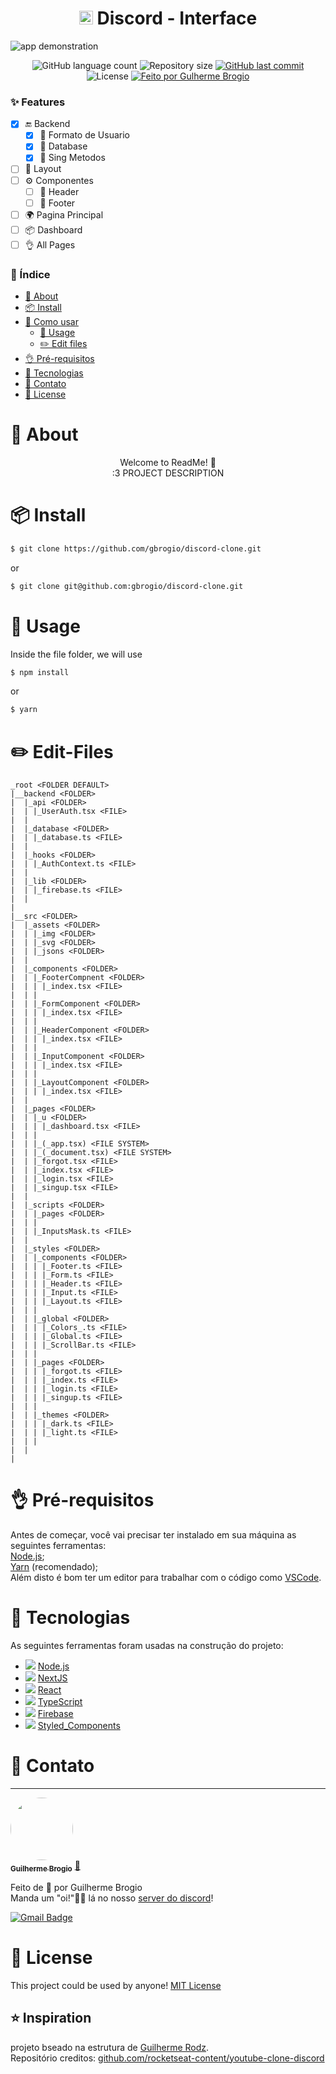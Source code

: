 

<h1 align="center">
 <img width="22px" height="22px" alt="Logo G B" src="https://github.com/gbrogio/discord-clone/blob/master/public/logo.png">
 Discord - Interface
</h1>

![app demonstration](https://github.com/gbrogio/discord-clone/blob/master/public/app-demo.gif?raw=true)<p align="center">
 
 <p align="center">
  <img alt="GitHub language count" src="https://img.shields.io/github/languages/count/gbrogio/discord-clone?style=for-the-badge">

  <img alt="Repository size" src="https://img.shields.io/github/repo-size/gbrogio/discord-clone?style=for-the-badge">
  
  <a href="https://github.com/gbrogio/discord-clone/commits/dclayout">
    <img alt="GitHub last commit" src="https://img.shields.io/github/last-commit/gbrogio/discord-clone?style=for-the-badge">
  </a>
    
   <img alt="License" src="https://img.shields.io/badge/license-MIT-brightgreen?style=for-the-badge">

  <a href="https://github.com/gbrogio">
    <img alt="Feito por Gulherme Brogio" src="https://img.shields.io/badge/feito%20por-GBrogio-blue?style=for-the-badge">
  </a>
</p>

### ✨ Features

- [x] 🔚 Backend
  - [x] 👤 Formato de Usuario
  - [x] 📙 Database
  - [x] 📖 Sing Metodos
- [ ] 🎨 Layout
- [ ] ⚙️ Componentes
  - [ ] 🤯 Header
  - [ ] 🦶 Footer
- [ ] 🌍 Pagina Principal
- [ ] 📦 Dashboard
- [ ] 👌 All Pages

### 📄 Índice
 * [📜 About](#About)
 * [📦 Install](#Install)
 * [🔨 Como usar](#Usage)
    * [🔨 Usage](#Usage)
    * [✏️ Edit files](#EditFiles)
 * [👌 Pré-requisitos](#PreRequisitos)
 * [🔨 Tecnologias](#Tecnologias)
 * [👤 Contato](#Autor)
 * [📜 License](#License)

## <h1 id="About">📜 About</h1>
<p align="center">
  Welcome to ReadMe! 🎉<br>
  :3 PROJECT DESCRIPTION
</p>

## <h1 id="Install">📦 Install</h1>
```bash
$ git clone https://github.com/gbrogio/discord-clone.git
```
or
```bash
$ git clone git@github.com:gbrogio/discord-clone.git
```

### <h1 id="Usage">🔨 Usage</h1>
Inside the file folder, we will use
```bash
$ npm install
```
or
```bash
$ yarn
```

### <h1 id="EditFiles">✏️ Edit-Files</h1>
```
_root <FOLDER DEFAULT>
|__backend <FOLDER>
|  |_api <FOLDER>
|  | |_UserAuth.tsx <FILE>
|  |
|  |_database <FOLDER>
|  | |_database.ts <FILE>
|  |
|  |_hooks <FOLDER>
|  | |_AuthContext.ts <FILE>
|  |
|  |_lib <FOLDER>
|  | |_firebase.ts <FILE>
|  |
|
|__src <FOLDER>
|  |_assets <FOLDER>
|  | |_img <FOLDER>
|  | |_svg <FOLDER>
|  | |_jsons <FOLDER>
|  |
|  |_components <FOLDER>
|  | |_FooterCompnent <FOLDER>
|  | | |_index.tsx <FILE>
|  | |
|  | |_FormComponent <FOLDER>
|  | | |_index.tsx <FILE>
|  | |
|  | |_HeaderComponent <FOLDER>
|  | | |_index.tsx <FILE>
|  | |
|  | |_InputComponent <FOLDER>
|  | | |_index.tsx <FILE>
|  | |
|  | |_LayoutComponent <FOLDER>
|  | | |_index.tsx <FILE>
|  |
|  |_pages <FOLDER>
|  | |_u <FOLDER>
|  | | |_dashboard.tsx <FILE>
|  | |
|  | |_(_app.tsx) <FILE SYSTEM>
|  | |_(_document.tsx) <FILE SYSTEM>
|  | |_forgot.tsx <FILE>
|  | |_index.tsx <FILE>
|  | |_login.tsx <FILE>
|  | |_singup.tsx <FILE>
|  |
|  |_scripts <FOLDER>
|  | |_pages <FOLDER>
|  | |
|  | |_InputsMask.ts <FILE>
|  |
|  |_styles <FOLDER>
|  | |_components <FOLDER>
|  | | |_Footer.ts <FILE>
|  | | |_Form.ts <FILE>
|  | | |_Header.ts <FILE>
|  | | |_Input.ts <FILE>
|  | | |_Layout.ts <FILE>
|  | |
|  | |_global <FOLDER>
|  | | |_Colors_.ts <FILE>
|  | | |_Global.ts <FILE>
|  | | |_ScrollBar.ts <FILE>
|  | |
|  | |_pages <FOLDER>
|  | | |_forgot.ts <FILE>
|  | | |_index.ts <FILE>
|  | | |_login.ts <FILE>
|  | | |_singup.ts <FILE>
|  | |
|  | |_themes <FOLDER>
|  | | |_dark.ts <FILE>
|  | | |_light.ts <FILE>
|  | |
|  |
|
```


## <h1 id="PreRequisitos">👌 Pré-requisitos</h1>

Antes de começar, você vai precisar ter instalado em sua máquina as seguintes ferramentas:<br>
[Node.js](https://nodejs.org/en/);<br>
[Yarn](https://yarnpkg.com/) (recomendado);<br>
Além disto é bom ter um editor para trabalhar com o código como [VSCode](https://code.visualstudio.com/).

## <h1 id="Tecnologias">🔨 Tecnologias</h1>

As seguintes ferramentas foram usadas na construção do projeto:

- ![](https://img.shields.io/badge/|-green?style=for-the-badge&logo=Node.js&logoColor=white) [Node.js](https://nodejs.org/en/)
- ![](https://img.shields.io/badge/|-0000?style=for-the-badge&logo=Next.js&logoColor=white) [NextJS](https://www.nextjs.org/)
- ![](https://img.shields.io/badge/|-20232A?style=for-the-badge&logo=react&logoColor=61DAFB) [React](https://pt-br.reactjs.org/)
- ![](https://img.shields.io/badge/|-0081CB?style=for-the-badge&logo=typescript&logoColor=white) [TypeScript](https://www.typescriptlang.org/)
- ![](https://img.shields.io/badge/|-orange?style=for-the-badge&logo=firebase&logoColor=white) [Firebase](https://firebase.google.com/)
- ![](https://img.shields.io/badge/%F0%9F%92%85%20-pink?style=for-the-badge) [Styled_Components](https://styled-components.com/)

### <h1 id="Autor">👤 Contato</h1>
---

<a href="https://github.com/gbrogio">
 <img style="border-radius: 50%;" src="https://avatars.githubusercontent.com/u/79169549?s=400&u=b290516661edf038794521fe542f92d74eccb2b8&v=4" width="100px;" alt=""/>
 <br />
 <sub><b>Guilherme Brogio</b></sub></a> <a href="https://app.rocketseat.com.br/me/gbrogio" title="GBrogio">🚀</a>

Feito de 💜 por Guilherme Brogio <br>
Manda um "oi!"👋🏽 lá no nosso [server do discord](https://discord.gg/ANAWECH3UP)!

[![Gmail Badge](https://img.shields.io/badge/-guilhermebrogio.ps@gmail.com-c14438?style=flat-square&logo=Gmail&logoColor=white&link=mailto:guilhermebrogio.ps@gmail.com)](mailto:guilhermebrogio.ps@gmail.com)

## <h1 id="License">📜 License</h1>
This project could be used by anyone! [MIT License](https://github.com/gbrogio/discord-clone/blob/master/LICENSE)

## ⭐ Inspiration

projeto bseado na estrutura de [Guilherme Rodz](https://github.com/guilhermerodz).<br>
Repositório creditos: [github.com/rocketseat-content/youtube-clone-discord](https://github.com/rocketseat-content/youtube-clone-discord)
